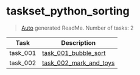 # taskset_python_sorting

> [Auto](https://github.com/codeaprendiz/learn_fullstack/blob/main/home/php/intermediate/taskset_intermediate_php/task_004_createGlobalMarkdownTable/generate-readme.php) generated ReadMe. Number of tasks: 2

| Task     | Description                                                             |
|----------|-------------------------------------------------------------------------|
| task_001 | [task_001_bubble_sort](taskset_python_sorting/task_001_bubble_sort)     |
| task_002 | [task_002_mark_and_toys](taskset_python_sorting/task_002_mark_and_toys) |
